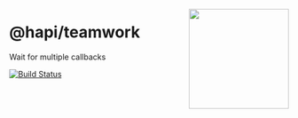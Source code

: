 <a href="http://hapijs.com"><img src="https://raw.githubusercontent.com/hapijs/assets/master/images/family.png" width="180px" align="right" /></a>

# @hapi/teamwork

Wait for multiple callbacks

[![Build Status](https://secure.travis-ci.org/hapijs/teamwork.png)](http://travis-ci.org/hapijs/teamwork)
